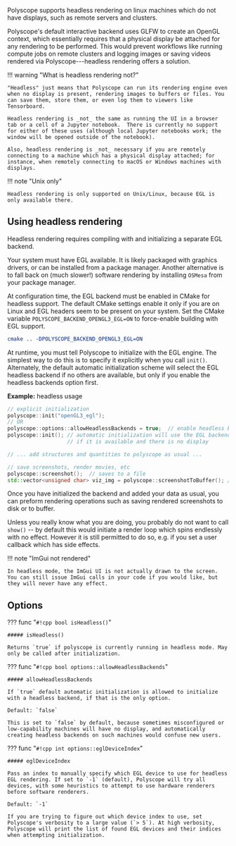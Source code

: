 Polyscope supports headless rendering on linux machines which do not have displays, such as remote servers and clusters.

Polyscope's default interactive backend uses GLFW to create an OpenGL context, which essentially requires that a physical display be attached for any rendering to be performed. This would prevent workflows like running compute jobs on remote clusters and logging images or saving videos rendered via Polyscope---headless rendering offers a solution.


!!! warning "What is headless rendering not?"

    "Headless" just means that Polyscope can run its rendering engine even when no display is present, rendering images to buffers or files. You can save them, store them, or even log them to viewers like Tensorboard.

    Headless rendering is _not_ the same as running the UI in a browser tab or a cell of a Jupyter notebook.  There is currently no support for either of these uses (although local Jupyter notebooks work; the window will be opened outside of the notebook).

    Also, headless rendering is _not_ necessary if you are remotely connecting to a machine which has a physical display attached; for instance, when remotely connecting to macOS or Windows machines with displays.

!!! note "Unix only"

    Headless rendering is only supported on Unix/Linux, because EGL is only available there.

    

## Using headless rendering

Headless rendering requires compiling with and initializing a separate EGL backend. 

Your system must have EGL available. It is likely packaged with graphics drivers, or can be installed from a package manager. Another alternative is to fall back on (much slower!) software rendering by installing `OSMesa` from your package manager.

At configuration time, the EGL backend must be enabled in CMake for headless support.  The default CMake settings enable it only if you are on Linux and EGL headers seem to be present on your system.  Set the CMake variable `POLYSCOPE_BACKEND_OPENGL3_EGL=ON` to force-enable building with EGL support. 

```cmake
cmake .. -DPOLYSCOPE_BACKEND_OPENGL3_EGL=ON
```

At runtime, you must tell Polyscope to initialize with the EGL engine. The simplest way to do this is to specify it explicitly when you call `init()`. Alternately, the default automatic initialization scheme will select the EGL headless backend if no others are available, but only if you enable the headless backends option first.

**Example:** headless usage
```cpp
// explicit initialization
polyscope::init("openGL3_egl");
// OR
polyscope::options::allowHeadlessBackends = true;  // enable headless backends
polyscope::init(); // automatic initialization will use the EGL backend
                   // if it is available and there is no display

// ... add structures and quantities to polyscope as usual ...

// save screenshots, render movies, etc
polyscope::screenshot();  // saves to a file
std::vector<unsigned char> viz_img = polyscope::screenshotToBuffer(); // returns an image array
```

Once you have initialized the backend and added your data as usual, you can preform rendering operations such as saving rendered screenshots to disk or to buffer.

Unless you really know what you are doing, you probably do not want to call `show()` -- by default this would initiate a render loop which spins endlessly with no effect. However it is still permitted to do so, e.g. if you set a user callback which has side effects.

!!! note "ImGui not rendered"

    In headless mode, the ImGui UI is not actually drawn to the screen. You can still issue ImGui calls in your code if you would like, but they will never have any effect.

## Options

??? func "`#!cpp bool isHeadless()`"
    
    ##### isHeadless()

    Returns `true` if polyscope is currently running in headless mode. May only be called after initialization.


??? func "`#!cpp bool options::allowHeadlessBackends`"
    
    ##### allowHeadlessBackends

    If `true` default automatic initialization is allowed to initialize with a headless backend, if that is the only option.

    Default: `false`

    This is set to `false` by default, because sometimes misconfigured or low-capability machines will have no display, and automatically creating headless backends on such machines would confuse new users.

??? func "`#!cpp int options::eglDeviceIndex`"
    
    ##### eglDeviceIndex

    Pass an index to manually specify which EGL device to use for headless EGL rendering. If set to `-1` (default), Polyscope will try all devices, with some heuristics to attempt to use hardware renderers before software renderers.

    Default: `-1`

    If you are trying to figure out which device index to use, set Polyscope's verbosity to a large value (`> 5`). At high verbosity, Polyscope will print the list of found EGL devices and their indices when attempting initialization.




